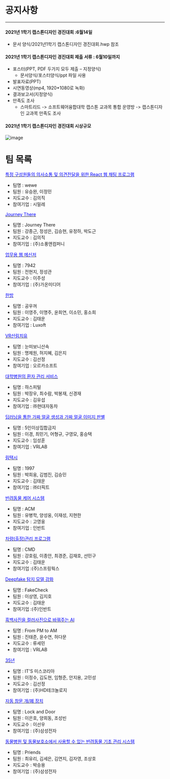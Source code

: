 # 공지사항
___
#### 2021년 1학기 캡스톤디자인 경진대회 :6월14일
  - 문서 양식/2021년1학기 캡스톤디자인 경진대회.hwp 참조
#### 2021년 1학기 캡스톤디자인 경진대회 제출 서류 : 6월10일까지
  - 포스터(PPT, PDF 두가지 모두 제출 – 지정양식)
     - 문서양식/포스터양식/ppt 파일 사용
  - 발표자료(PPT)
  - 시연동영상(mp4, 1920*1080로 녹화)
  - 결과보고서(지정양식)
  - 만족도 조사 
     - 스마트리드 -> 소프트웨어융합대학 캡스톤 교과목 통합 운영방 -> 캡스톤디자인 교과목 만족도 조사
#### 2021년 1학기 캡스톤디자인 경진대회 시상규모
![image](https://user-images.githubusercontent.com/60763110/118602676-f1fdb400-b7ed-11eb-995d-7e914c8e2a3b.png)


# 팀 목록
[<span style="color:blue">특정 구성원들의 의사소통 및 의견전달을 위한 React 웹 채팅 프로그램</span>](https://github.com/Seung-wan/wewe) 
- 팀명 : wewe
- 팀원 : 유승완, 이정민
- 지도교수 : 김의직
- 참여기업 : 시밀레

[<span style="color:blue">Journey There</span>](https://github.com/gangjonggeun/journey_there) 
- 팀명 : Journey There
- 팀원 : 강종근, 정성은, 김승현, 유정하, 박도근
- 지도교수 : 김의직
- 참여기업 : (주)소풍앤컴퍼니

[<span style="color:blue">업무용 웹 메신저</span>](https://github.com/chz9812/7942) 
- 팀명 : 7942
- 팀원 : 전현지, 정성관
- 지도교수 : 이주성
- 참여기업 : (주)가온미디어

[<span style="color:blue">한방</span>](https://github.com/innochallmj/HANRoom) 
- 팀명 : 공우꺼  
- 팀원 : 이영주, 이명주, 윤희연, 이소민, 홍소희
- 지도교수 : 김태운
- 참여기업 : Luxoft

[<span style="color:blue">VR산림치유</span>](https://github.com/MyungJewon/2021_1_CapstoneDesign_forest) 
- 팀명 : 눈떠보니산속  
- 팀원 : 명제원, 허지혜, 김은지
- 지도교수 : 김선정
- 참여기업 : 오르카소프트

[<span style="color:blue">대학병원의 환자 관리 서비스</span>](https://github.com/qkrqhdtn3/Capstone_Design_Hospital) 
- 팀명 : 하스피털  
- 팀원 : 박장우, 최수람, 박봉재, 신경재
- 지도교수 : 김유섭
- 참여기업 : ㈜현대자동차

[<span style="color:blue">딥러닝을 통한 가짜 얼굴 생성과 가짜 얼굴 이미지 판별</span>](https://github.com/kyoung-lee/capstone) 
- 팀명 : 5인이상집합금지  
- 팀원 : 이경, 최민기, 어형규, 구영모, 홍승택
- 지도교수 : 임성훈
- 참여기업 : VRLAB


[<span style="color:blue">림택시</span>](https://github.com/r0ach0/LymTaxi) 
- 팀명 : 1997  
- 팀원 : 박희웅, 김범진, 김승민
- 지도교수 : 김태운
- 참여기업 : ㈜더픽트

[<span style="color:blue">반려동물 케어 시스템</span>](https://github.com/jaeseonglee/BigData_Capstone_Design) 
- 팀명 : ACM  
- 팀원 : 유병학, 양성웅, 이재성, 지현한
- 지도교수 : 고영웅
- 참여기업 : 인반트

[<span style="color:blue">차량(출장)관리 프로그램</span>](https://github.com/LeeJongAnn/capstone_CMD) 
- 팀명 : CMD  
- 팀원 : 강호림, 이종안, 최경준, 김재호, 선민구
- 지도교수 : 김태운
- 참여기업 :(주)스프링웍스


[<span style="color:blue">Deepfake 탐지 모델 강화</span>](https://github.com/CapstoneDesign-FakeCheck/FakeCheck) 
- 팀명 : FakeCheck  
- 팀원 : 이상영, 김지호
- 지도교수 : 김태운
- 참여기업 :(주)인반트

[<span style="color:blue">흑백사진을 컬러사진으로 바꿔주는 AI</span>](https://github.com/jtj7387/AI_Capstone) 
- 팀명 : From PM to AM  
- 팀원 : 진태준, 윤수연, 허다문
- 지도교수 : 류세민 
- 참여기업 : VRLAB

[<span style="color:blue">35년</span>](https://github.com/zirodragon123/it-s-misskorea) 
- 팀명 : IT'S 미스코리아 
- 팀원 : 이정수, 김도현, 임형준, 안지용, 고민성
- 지도교수 : 김선정  
- 참여기업 : (주)HD테크놀로지

[<span style="color:blue">자동 창문 개/폐 장치</span>](https://github.com/Leeuenho/github_2021.git) 
- 팀명 : Lock and Door
- 팀원 : 이은호, 양희동, 조성빈
- 지도교수 : 이선우   
- 참여기업 : (주)삼성전자

[<span style="color:blue">동물병원 및 동물보호소에서 사용할 수 있는 반려동물 기초 관리 시스템</span>](https://github.com/shdavid10/Capstone_Design) 
- 팀명 : Priends
- 팀원 : 최유리, 김세은, 김연지, 김자영, 조상호
- 지도교수 : 박승용    
- 참여기업 : (주)삼성전자







